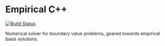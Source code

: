 Empirical C++
============

[![Build Status](http://minecraft.dryanhild.net/jenkins/job/Empirical%20C++/badge/icon)](http://minecraft.dryanhild.net/jenkins/job/Empirical%20C++/)

Numerical solver for boundary value problems, geared towards empirical basis solutions.

